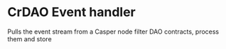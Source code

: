 # СrDAO Event handler
Pulls the event stream from a Casper node filter DAO contracts, process them and store 